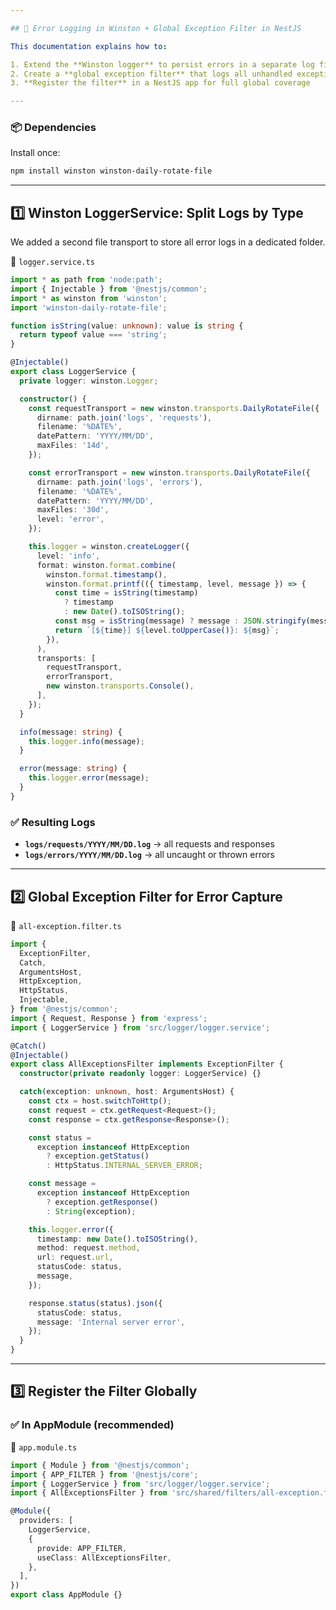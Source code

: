 ```yaml
---

## 🧾 Error Logging in Winston + Global Exception Filter in NestJS

This documentation explains how to:

1. Extend the **Winston logger** to persist errors in a separate log file
2. Create a **global exception filter** that logs all unhandled exceptions
3. **Register the filter** in a NestJS app for full global coverage

---
```


### 📦 Dependencies

Install once:

```bash
npm install winston winston-daily-rotate-file
```

---

## 1️⃣ Winston LoggerService: Split Logs by Type

We added a second file transport to store all error logs in a dedicated folder.

📄 `logger.service.ts`

```ts
import * as path from 'node:path';
import { Injectable } from '@nestjs/common';
import * as winston from 'winston';
import 'winston-daily-rotate-file';

function isString(value: unknown): value is string {
  return typeof value === 'string';
}

@Injectable()
export class LoggerService {
  private logger: winston.Logger;

  constructor() {
    const requestTransport = new winston.transports.DailyRotateFile({
      dirname: path.join('logs', 'requests'),
      filename: '%DATE%',
      datePattern: 'YYYY/MM/DD',
      maxFiles: '14d',
    });

    const errorTransport = new winston.transports.DailyRotateFile({
      dirname: path.join('logs', 'errors'),
      filename: '%DATE%',
      datePattern: 'YYYY/MM/DD',
      maxFiles: '30d',
      level: 'error',
    });

    this.logger = winston.createLogger({
      level: 'info',
      format: winston.format.combine(
        winston.format.timestamp(),
        winston.format.printf(({ timestamp, level, message }) => {
          const time = isString(timestamp)
            ? timestamp
            : new Date().toISOString();
          const msg = isString(message) ? message : JSON.stringify(message);
          return `[${time}] ${level.toUpperCase()}: ${msg}`;
        }),
      ),
      transports: [
        requestTransport,
        errorTransport,
        new winston.transports.Console(),
      ],
    });
  }

  info(message: string) {
    this.logger.info(message);
  }

  error(message: string) {
    this.logger.error(message);
  }
}
```

### ✅ Resulting Logs

- **`logs/requests/YYYY/MM/DD.log`** → all requests and responses
- **`logs/errors/YYYY/MM/DD.log`** → all uncaught or thrown errors

---

## 2️⃣ Global Exception Filter for Error Capture

📄 `all-exception.filter.ts`

```ts
import {
  ExceptionFilter,
  Catch,
  ArgumentsHost,
  HttpException,
  HttpStatus,
  Injectable,
} from '@nestjs/common';
import { Request, Response } from 'express';
import { LoggerService } from 'src/logger/logger.service';

@Catch()
@Injectable()
export class AllExceptionsFilter implements ExceptionFilter {
  constructor(private readonly logger: LoggerService) {}

  catch(exception: unknown, host: ArgumentsHost) {
    const ctx = host.switchToHttp();
    const request = ctx.getRequest<Request>();
    const response = ctx.getResponse<Response>();

    const status =
      exception instanceof HttpException
        ? exception.getStatus()
        : HttpStatus.INTERNAL_SERVER_ERROR;

    const message =
      exception instanceof HttpException
        ? exception.getResponse()
        : String(exception);

    this.logger.error({
      timestamp: new Date().toISOString(),
      method: request.method,
      url: request.url,
      statusCode: status,
      message,
    });

    response.status(status).json({
      statusCode: status,
      message: 'Internal server error',
    });
  }
}
```

---

## 3️⃣ Register the Filter Globally

### ✅ In AppModule (recommended)

📄 `app.module.ts`

```ts
import { Module } from '@nestjs/common';
import { APP_FILTER } from '@nestjs/core';
import { LoggerService } from 'src/logger/logger.service';
import { AllExceptionsFilter } from 'src/shared/filters/all-exception.filter';

@Module({
  providers: [
    LoggerService,
    {
      provide: APP_FILTER,
      useClass: AllExceptionsFilter,
    },
  ],
})
export class AppModule {}
```
